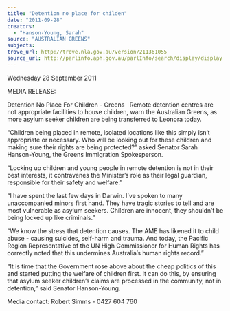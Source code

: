```yaml
---
title: "Detention no place for childen"
date: "2011-09-28"
creators:
  - "Hanson-Young, Sarah"
source: "AUSTRALIAN GREENS"
subjects:
trove_url: http://trove.nla.gov.au/version/211361055
source_url: http://parlinfo.aph.gov.au/parlInfo/search/display/display.w3p;query=Id%3A%22media/pressrel/1115882%22
---
```


 Wednesday 28 September 2011    

 MEDIA RELEASE:    

 Detention No Place For Children - Greens     Remote detention centres are not appropriate facilities to house children, warn the  Australian Greens, as more asylum seeker children are being transferred to Leonora  today.    

 “Children being placed in remote, isolated  locations like this simply isn’t appropriate  or necessary. Who will be looking out for these children and making sure their rights  are being protected?” asked Senator Sarah Hanson-Young, the Greens Immigration  Spokesperson.    

 “Locking up children and young people in remote detention is not in their best  interests, it contravenes the Minister’s role as their legal guardian, responsible for  their safety and welfare.”     

 “I have spent the last few days in Darwin. I’ve spoken to many unaccompanied  minors first hand. They have tragic stories to tell and are most vulnerable as asylum  seekers. Children are innocent, they shouldn’t be being locked up like criminals.”    

 “We know the stress that detention causes. The AME has likened it to child abuse -  causing suicides, self-harm and trauma. And today, the Pacific Region  Representative of the UN High Commissioner for Human Rights has correctly noted  that this undermines Australia’s human rights record.”   

 “It is time that the Government rose above about the cheap politics of this and started  putting the welfare of children first. It can do this, by ensuring that asylum seeker  children’s claims are processed in the community, not in detention,” said Senator  Hanson-Young.    

 Media contact: Robert Simms - 0427 604 760    

